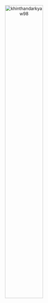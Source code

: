 <p align="left">
  <! --img src="https://komarev.com/ghpvc/?username=khinthandarkyaw98&label=Profile%20views&color=0e75b6&style=flat" alt="khinthandarkyaw98" /--> 
</p>

<div align="center">
  <! --img align="center" height="150"
    src="https://github-readme-stats.vercel.app/api/pin/?username=khinthandarkyaw98&repo=Optimizing-UAV-trajectory-for-maximum-data-rate-via-Q-Learning&locale=en&bg_color=0d1117&text_color=ffffff&layout=compact"
    alt="khinthandarkyaw98-repo" -->
  <! --img align="center" height="150" src="https://github-readme-stats-sigma-five.vercel.app/api/top-langs?username=khinthandarkyaw98&show_icons=true&locale=en&theme=tokyonight&layout=compact" alt="khinthandarkyaw98" -->
</div>

<br/>

<div align="center">
  <img align="center" width="49.5%" src="https://github-readme-stats-sigma-five.vercel.app/api?username=khinthandarkyaw98&theme=nightowl&show_icons=true&locale=en" alt="khinthandarkyaw98" />
  <!--img align="center" width="49.5%" src="https://github-readme-streak-stats.herokuapp.com/?user=khinthandarkyaw98&theme=tokyonight" alt="khinthandarkyaw98" /-->
</div>

